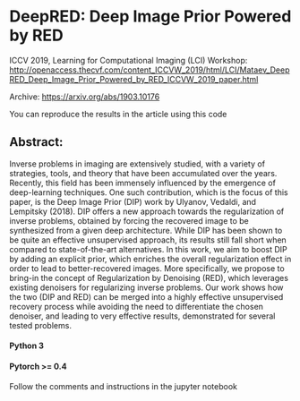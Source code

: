 # DeepRED: Deep Image Prior Powered by RED

ICCV 2019, Learning for Computational Imaging (LCI) Workshop:
http://openaccess.thecvf.com/content_ICCVW_2019/html/LCI/Mataev_DeepRED_Deep_Image_Prior_Powered_by_RED_ICCVW_2019_paper.html

Archive: https://arxiv.org/abs/1903.10176

You can reproduce the results in the article using this code

## Abstract:
Inverse problems in imaging are extensively studied, with
a variety of strategies, tools, and theory that have been accumulated
over the years. Recently, this field has been immensely
influenced by the emergence of deep-learning techniques.
One such contribution, which is the focus of this
paper, is the Deep Image Prior (DIP) work by Ulyanov,
Vedaldi, and Lempitsky (2018). DIP offers a new approach
towards the regularization of inverse problems, obtained by
forcing the recovered image to be synthesized from a given
deep architecture. While DIP has been shown to be quite
an effective unsupervised approach, its results still fall short
when compared to state-of-the-art alternatives.
In this work, we aim to boost DIP by adding an explicit
prior, which enriches the overall regularization effect in order
to lead to better-recovered images. More specifically,
we propose to bring-in the concept of Regularization by Denoising
(RED), which leverages existing denoisers for regularizing
inverse problems. Our work shows how the two
(DIP and RED) can be merged into a highly effective unsupervised
recovery process while avoiding the need to differentiate
the chosen denoiser, and leading to very effective
results, demonstrated for several tested problems.

#### Python 3
#### Pytorch >= 0.4

Follow the comments and instructions in the jupyter notebook 
